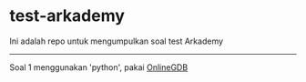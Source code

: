 # test-arkademy
Ini adalah repo untuk mengumpulkan soal test Arkademy

----------------------------------
Soal 1 menggunakan 'python', pakai [OnlineGDB](https://www.onlinegdb.com/)